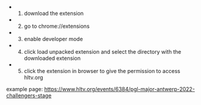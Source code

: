 * 1) download the extension
* 2) go to chrome://extensions
* 3) enable developer mode
* 4) click load unpacked extension and select the directory with the downloaded extension
* 5) click the extension in browser to give the permission to access hltv.org

example page: https://www.hltv.org/events/6384/pgl-major-antwerp-2022-challengers-stage